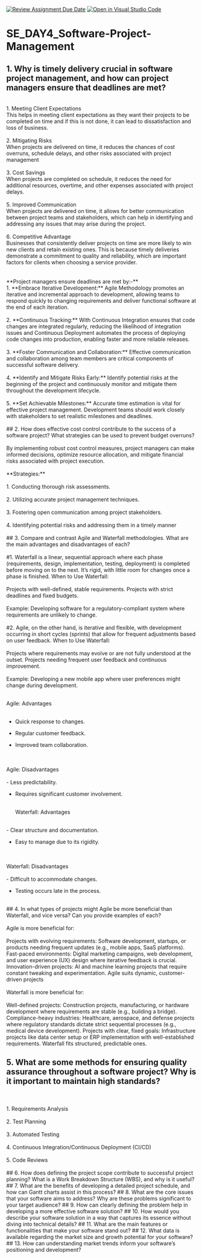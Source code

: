 [![Review Assignment Due Date](https://classroom.github.com/assets/deadline-readme-button-22041afd0340ce965d47ae6ef1cefeee28c7c493a6346c4f15d667ab976d596c.svg)](https://classroom.github.com/a/9pw6JKcu)
[![Open in Visual Studio Code](https://classroom.github.com/assets/open-in-vscode-2e0aaae1b6195c2367325f4f02e2d04e9abb55f0b24a779b69b11b9e10269abc.svg)](https://classroom.github.com/online_ide?assignment_repo_id=15884952&assignment_repo_type=AssignmentRepo)
# SE_DAY4_Software-Project-Management
## 1. Why is timely delivery crucial in software project management, and how can project managers ensure that deadlines are met?
<br/>
1. Meeting Client Expectations
   <br/>
   This helps in meeting client expectations as they want their projects to be completed on time and if this is not done, it can lead to dissatisfaction and loss of business.
    <br/>
   <br/>
2. Mitigating Risks
   <br/>
   When projects are delivered on time, it reduces the chances of cost overruns, schedule delays, and other risks associated with project management
    <br/>
   <br/>
3. Cost Savings
   <br/>
   When projects are completed on schedule, it reduces the need for additional resources, overtime, and other expenses associated with project delays.
    <br/>
   <br/>
5. Improved Communication
   <br/>
   When projects are delivered on time, it allows for better communication between project teams and stakeholders, which can help in identifying and addressing any issues that may arise    during the project.
    <br/>
   <br/>
6. Competitive Advantage
   <br/>
   Businesses that consistently deliver projects on time are more likely to win new clients and retain existing ones. This is because timely deliveries demonstrate a commitment to       
   quality and reliability, which are important factors for clients when choosing a service provider.
    <br/>
   <br/>

   <br/>
**Project managers ensure deadlines are met by:-**
<br/>
1. **Embrace Iterative Development:** Agile Methodology promotes an iterative and incremental approach to development, allowing teams to respond quickly to changing requirements and         deliver functional software at the end of each iteration.    <br/>
   <br/>
2. **Continuous Tracking:** With Continuous Integration ensures that code changes are integrated regularly, reducing the likelihood of integration issues and Continuous Deployment automates the process of deploying code changes into production, enabling faster and more reliable releases.
    <br/>
   <br/>
3. **Foster Communication and Collaboration:** Effective communication and collaboration among team members are critical components of successful software delivery.
   <br/>
   <br/>
4. **Identify and Mitigate Risks Early:** Identify potential risks at the beginning of the project and continuously monitor and mitigate them throughout the development lifecycle.
    <br/>
   <br/>
5. **Set Achievable Milestones:** Accurate time estimation is vital for effective project management. Development teams should work closely with stakeholders to set realistic milestones and deadlines.
    <br/>
   <br/>
## 2. How does effective cost control contribute to the success of a software project? What strategies can be used to prevent budget overruns?
 <br/>
   <br/>
By implementing robust cost control measures, project managers can make informed decisions, optimize resource allocation, and mitigate financial risks associated with project execution.
 <br/>
   <br/>
**Strategies:**
 <br/>
   <br/>
1. Conducting thorough risk assessments. <br/>
   <br/>
2. Utilizing accurate project management techniques. <br/>
   <br/>
3. Fostering open communication among project stakeholders. <br/>
   <br/>
4. Identifying potential risks and addressing them in a timely manner <br/>
   <br/>
## 3. Compare and contrast Agile and Waterfall methodologies. What are the main advantages and disadvantages of each?
 <br/>
   <br/>
#1. Waterfall is a linear, sequential approach where each phase (requirements, design, implementation, testing, deployment) is completed before moving on to the next. It’s rigid, with little room for changes once a phase is finished. When to Use Waterfall:
 <br/>
   <br/>
Projects with well-defined, stable requirements.
Projects with strict deadlines and fixed budgets.
 <br/>
   <br/>
Example: Developing software for a regulatory-compliant system where requirements are unlikely to change.
 <br/>
   <br/>
#2. Agile, on the other hand, is iterative and flexible, with development occurring in short cycles (sprints) that allow for frequent adjustments based on user feedback. When to Use Waterfall:
 <br/>
   <br/>
Projects where requirements may evolve or are not fully understood at the outset.
Projects needing frequent user feedback and continuous improvement.
 <br/>
   <br/>
Example: Developing a new mobile app where user preferences might change during development.
 <br/>
   <br/>

  Agile: Advantages
<br/>
<br/>
- Quick response to changes.
  
- Regular customer feedback.
  
- Improved team collaboration.
<br/>
<br/>
  Agile: Disadvantages
  <br/>
<br/>
- Less predictability.
  
- Requires significant customer involvement.
  <br/>
  <br/>

  Waterfall: Advantages
  <br/>
<br/>
  - Clear structure and documentation.
    
  - Easy to manage due to its rigidity.
  <br/>
<br/>
Waterfall: Disadvantages
<br/>
<br/>
  - Difficult to accommodate changes.
    
  - Testing occurs late in the process.
    <br/>
<br/>
## 4. In what types of projects might Agile be more beneficial than Waterfall, and vice versa? Can you provide examples of each?
  <br/>
<br/>
Agile is more beneficial for:
  <br/>
<br/>
Projects with evolving requirements: Software development, startups, or products needing frequent updates (e.g., mobile apps, SaaS platforms).
Fast-paced environments: Digital marketing campaigns, web development, and user experience (UX) design where iterative feedback is crucial.
Innovation-driven projects: AI and machine learning projects that require constant tweaking and experimentation.
Agile suits dynamic, customer-driven projects
  <br/>
<br/>
Waterfall is more beneficial for:
  <br/>
<br/>
Well-defined projects: Construction projects, manufacturing, or hardware development where requirements are stable (e.g., building a bridge).
Compliance-heavy industries: Healthcare, aerospace, and defense projects where regulatory standards dictate strict sequential processes (e.g., medical device development).
Projects with clear, fixed goals: Infrastructure projects like data center setup or ERP implementation with well-established requirements.
Waterfall fits structured, predictable ones.

## 5. What are some methods for ensuring quality assurance throughout a software project? Why is it important to maintain high standards?

  <br/>
<br/>
1. Requirements Analysis
    <br/>
   <br/>
2. Test Planning
    <br/>
   <br/>
3. Automated Testing
    <br/>
   <br/>
4. Continuous Integration/Continuous Deployment (CI/CD)
    <br/>
   <br/>
5. Code Reviews
   <br/>
   <br/>
## 6. How does defining the project scope contribute to successful project planning? What is a Work Breakdown Structure (WBS), and why is it useful?
## 7. What are the benefits of developing a detailed project schedule, and how can Gantt charts assist in this process?
## 8. What are the core issues that your software aims to address? Why are these problems significant to your target audience?
## 9. How can clearly defining the problem help in developing a more effective software solution?
## 10. How would you describe your software solution in a way that captures its essence without diving into technical details?
## 11. What are the main features or functionalities that make your software stand out?
## 12. What data is available regarding the market size and growth potential for your software?
## 13. How can understanding market trends inform your software’s positioning and development?
